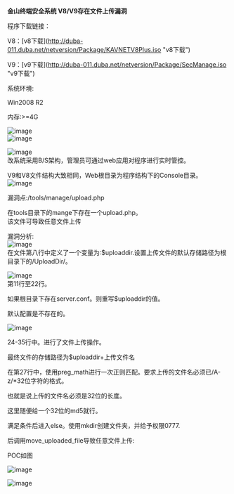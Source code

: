 **金山终端安全系统 V8/V9存在文件上传漏洞**

程序下载链接：

V8：\[v8下载\](<http://duba-011.duba.net/netversion/Package/KAVNETV8Plus.iso> "v8下载")

V9：\[v9下载\](<http://duba-011.duba.net/netversion/Package/SecManage.iso> "v9下载")

系统环境:

Win2008 R2

内存:&gt;=4G

![image](https://shs3.b.qianxin.com/butian_public/fdf1871d966de5e6bf79f4d47eef8dd19.jpg)  
![image](https://shs3.b.qianxin.com/butian_public/f7993e3dc9c1e4ef18b13e6288b412984.jpg)

![image](https://shs3.b.qianxin.com/butian_public/fe53c4f94a11c537b7271391470251e30.jpg)  
改系统采用B/S架构，管理员可通过web应用对程序进行实时管控。

V9和V8文件结构大致相同，Web根目录为程序结构下的Console目录。  
![image](https://shs3.b.qianxin.com/butian_public/f28e08659ee66165d14006369444eb0f7.jpg)

漏洞点:/tools/manage/upload.php

在tools目录下的mange下存在一个upload.php。  
该文件可导致任意文件上传

漏洞分析:  
![image](https://shs3.b.qianxin.com/butian_public/f9165035295d2556909eecfca389ce832.jpg)  
在文件第八行中定义了一个变量为:$uploaddir.设置上传文件的默认存储路径为根目录下的/UploadDir/。

![image](https://shs3.b.qianxin.com/butian_public/fcb9692808d222ab64ae26284ba7b43ee.jpg)  
第11行至22行。

如果根目录下存在server.conf。则重写$uploaddir的值。

默认配置是不存在的。

![image](https://shs3.b.qianxin.com/butian_public/f080abea5565f1eaf62b57e199bfd5d1c.jpg)

24-35行中。进行了文件上传操作。

最终文件的存储路径为$uploaddir+上传文件名

在第27行中，使用preg\_math进行一次正则匹配。要求上传的文件名必须已/A-z/\*32位字符的格式。

也就是说上传的文件名必须是32位的长度。

这里随便给一个32位的md5就行。

满足条件后进入else。使用mkdir创建文件夹，并给予权限0777.

后调用move\_uploaded\_file导致任意文件上传:

POC如图

![image](https://shs3.b.qianxin.com/butian_public/f2126a3c255ff58e8016f70c4aa977aaf.jpg)

![image](https://shs3.b.qianxin.com/butian_public/f52d52dcdd3430a344f75bf9b827bc9fa.jpg)